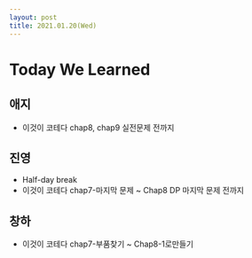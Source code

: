 ```yaml
---
layout: post
title: 2021.01.20(Wed)
---
```

# Today We Learned

## 애지

- 이것이 코테다 chap8, chap9 실전문제 전까지

## 진영

- Half-day break
- 이것이 코테다 chap7-마지막 문제 ~ Chap8 DP 마지막 문제 전까지

## 창하

- 이것이 코테다 chap7-부품찾기 ~ Chap8-1로만들기